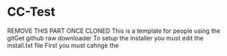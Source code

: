 # CC-Test
REMOVE THIS PART ONCE CLONED
This is a template for people using the gitGet github raw downloader
To setup the installer you must edit the install.txt file
First you must cahnge the 
